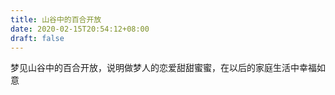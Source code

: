 ```yaml
---
title: 山谷中的百合开放
date: 2020-02-15T20:54:12+08:00
draft: false
---
```


梦见山谷中的百合开放，说明做梦人的恋爱甜甜蜜蜜，在以后的家庭生活中幸福如意